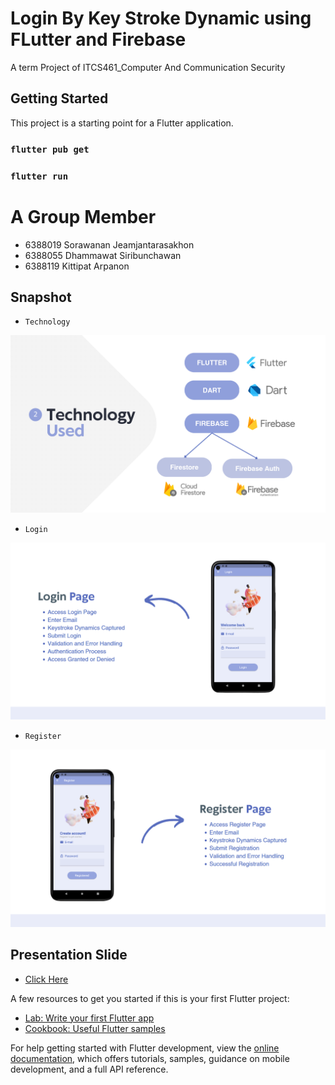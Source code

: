 # Login By Key Stroke Dynamic using FLutter and Firebase

A term Project of ITCS461_Computer And Communication Security

## Getting Started

This project is a starting point for a Flutter application.

### `flutter pub get`
### `flutter run`

# A Group Member
- 6388019	Sorawanan Jeamjantarasakhon
- 6388055	Dhammawat Siribunchawan
- 6388119	Kittipat Arpanon

## Snapshot

- `Technology`<br>
<img src="/snapshot/technology.png" alt="technology">

- `Login`<br>
<img src="/snapshot/login.png" alt="login">

- `Register`<br>
<img src="/snapshot/register.png" alt="register">

## Presentation Slide
- [Click Here](https://www.canva.com/design/DAFgW0Diq-o/daRmALqTb5lbsXTIKKOspA/edit?utm_content=DAFgW0Diq-o&utm_campaign=designshare&utm_medium=link2&utm_source=sharebutton)

A few resources to get you started if this is your first Flutter project:

- [Lab: Write your first Flutter app](https://docs.flutter.dev/get-started/codelab)
- [Cookbook: Useful Flutter samples](https://docs.flutter.dev/cookbook)

For help getting started with Flutter development, view the
[online documentation](https://docs.flutter.dev/), which offers tutorials,
samples, guidance on mobile development, and a full API reference.
